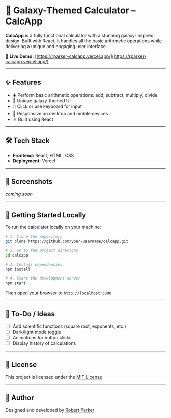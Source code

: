 

# 🌌 Galaxy-Themed Calculator – CalcApp

**CalcApp** is a fully functional calculator with a stunning galaxy-inspired design. Built with React, it handles all the basic arithmetic operations while delivering a unique and engaging user interface.

🔗 **Live Demo:** [https://rparker-calcapp.vercel.app/](https://rparker-calcapp.vercel.app/)

---

## ✨ Features

- ➕ Perform basic arithmetic operations: add, subtract, multiply, divide
- 🌌 Unique galaxy-themed UI
- 🖱️ Click or use keyboard for input
- 📱 Responsive on desktop and mobile devices
- ⚛️ Built using React

---

## 🛠️ Tech Stack

- **Frontend:** React, HTML, CSS
- **Deployment:** Vercel

---

## 📸 Screenshots

<!-- Add a screenshot here to show off the design -->
_coming soon_

---

## 🚀 Getting Started Locally

To run the calculator locally on your machine:

```bash
# 1. Clone the repository
git clone https://github.com/your-username/calcapp.git

# 2. Go to the project directory
cd calcapp

# 3. Install dependencies
npm install

# 4. Start the development server
npm start
````

Then open your browser to `http://localhost:3000`

---

## 📝 To-Do / Ideas

* [ ] Add scientific functions (square root, exponents, etc.)
* [ ] Dark/light mode toggle
* [ ] Animations for button clicks
* [ ] Display history of calculations

---

## 📄 License

This project is licensed under the [MIT License](LICENSE)

---

## 👤 Author

Designed and developed by [Robert Parker](https://github.com/rparker122)

```



